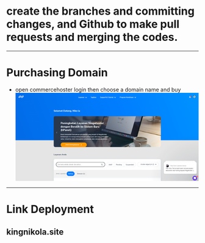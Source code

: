 <h1>
   create the branches and committing changes, and Github to make pull requests and merging the codes.
</h1>

<hr>
<h1>Purchasing Domain</h1>
<ul>
  <li>open commercehoster
login then choose a domain name and buy</li>
  <img src="Asset/Picture1.png">

</ul>

<hr>
<h1>Link Deployment</h1>
<h2>kingnikola.site</h2>
